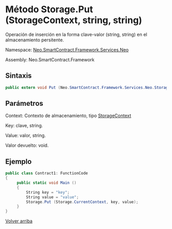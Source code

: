 # Método Storage.Put (StorageContext, string, string)

Operación de inserción en la forma clave-valor (string, string) en el almacenamiento persitente.

Namespace: [Neo.SmartContract.Framework.Services.Neo](../../Neo.md)

Assembly: Neo.SmartContract.Framework

## Sintaxis

```c#
public extern void Put (Neo.SmartContract.Framework.Services.Neo.StorageContext context, string key, string value)
```

## Parámetros

Context: Contexto de almacenamiento, tipo [StorageContext](../StorageContex.md)

Key: clave, string.

Value: valor, string.

Valor devuelto: void.

## Ejemplo

```c#
public class Contract1: FunctionCode
{
     public static void Main ()
     {
         String key = "key";
         String value = "value";
         Storage.Put (Storage.CurrentContext, key, value);
     }
}
```


[Volver arriba](../Storage.md)
